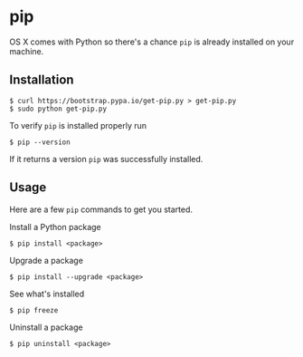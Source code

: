 # pip
OS X comes with Python so there's a chance `pip` is already installed on your machine.

## Installation
    $ curl https://bootstrap.pypa.io/get-pip.py > get-pip.py
    $ sudo python get-pip.py

To verify `pip` is installed properly run

    $ pip --version

If it returns a version `pip` was successfully installed.

## Usage
Here are a few `pip` commands to get you started.

Install a Python package

    $ pip install <package>

Upgrade a package

    $ pip install --upgrade <package>

See what's installed

    $ pip freeze

Uninstall a package

    $ pip uninstall <package>
